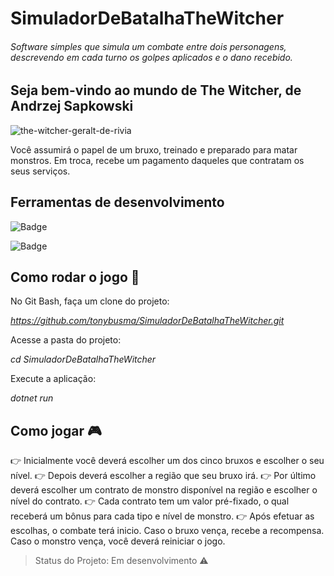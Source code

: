 # SimuladorDeBatalhaTheWitcher
###### Software simples que simula um combate entre dois personagens, descrevendo em cada turno os golpes aplicados e o dano recebido.


## Seja bem-vindo ao mundo de The Witcher, de Andrzej Sapkowski
![the-witcher-geralt-de-rivia](https://user-images.githubusercontent.com/90411176/171319618-df45e648-36b7-45de-8f51-006c6f89b3c9.jpg)

Você assumirá o papel de um bruxo, treinado e preparado para matar monstros. Em troca, recebe um pagamento daqueles que contratam os seus serviços.

## Ferramentas de desenvolvimento
![Badge](https://img.shields.io/static/v1?label=VS-Code&message=editor/IDE&color=blue&style=plastic&logo=csharp)

![Badge](https://img.shields.io/static/v1?label=CSharp&message=language&color=sucess&style=plastic&logo=CSharp)

## Como rodar o jogo :floppy_disk:
No Git Bash, faça um clone do projeto:

  *https://github.com/tonybusma/SimuladorDeBatalhaTheWitcher.git*

Acesse a pasta do projeto:

  *cd SimuladorDeBatalhaTheWitcher*

Execute a aplicação:

  *dotnet run*

## Como jogar :video_game:
:point_right: Inicialmente você deverá escolher um dos cinco bruxos e escolher o seu nível.
:point_right: Depois deverá escolher a região que seu bruxo irá.
:point_right: Por último deverá escolher um contrato de monstro disponível na região e escolher o nível do contrato.
:point_right: Cada contrato tem um valor pré-fixado, o qual receberá um bônus para cada tipo e nível de monstro.
:point_right: Após efetuar as escolhas, o combate terá inicio. Caso o bruxo vença, recebe a recompensa. Caso o monstro vença, você deverá reiniciar o jogo.

> Status do Projeto: Em desenvolvimento :warning:
